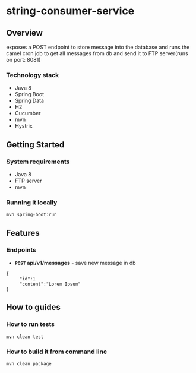 
# string-consumer-service

## Overview

exposes a POST endpoint to store message into the database 
and runs the camel cron job to get all messages from db and send it to FTP server(runs on port: 8081)


### Technology stack
 - Java 8 
 - Spring Boot 
 - Spring Data 
 - H2 
 - Cucumber
 - mvn 
 - Hystrix

## Getting Started

### System requirements
 - Java 8
 - FTP server
 - mvn

### Running it locally
```mvn spring-boot:run```
## Features

### Endpoints
- **<code>POST</code> api/v1/messages** - save new message in db

```$xslt
{
	 "id":1
	 "content":"Lorem Ipsum"
}
```

## How to guides

### How to run tests
```mvn clean test```
### How to build it from command line
```mvn clean package```







